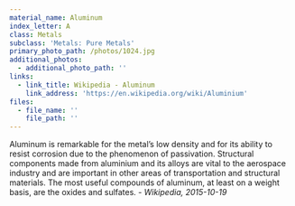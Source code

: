 ```yaml
---
material_name: Aluminum
index_letter: A
class: Metals
subclass: 'Metals: Pure Metals'
primary_photo_path: /photos/1024.jpg
additional_photos:
  - additional_photo_path: ''
links:
  - link_title: Wikipedia - Aluminum
    link_address: 'https://en.wikipedia.org/wiki/Aluminium'
files:
  - file_name: ''
    file_path: ''
---
```


Aluminum is remarkable for the metal’s low density and for its ability to resist corrosion due to the phenomenon of passivation. Structural components made from aluminium and its alloys are vital to the aerospace industry and are important in other areas of transportation and structural materials. The most useful compounds of aluminum, at least on a weight basis, are the oxides and sulfates.
*- Wikipedia, 2015-10-19*